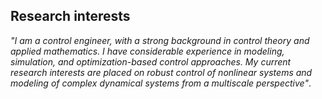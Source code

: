 ## Research interests

_"I am a control engineer, with a strong background in control theory and applied mathematics. I have considerable experience in modeling, simulation, and optimization-based control approaches. My current research interests are placed on robust control of nonlinear systems and modeling of complex dynamical systems from a multiscale perspective"_.
